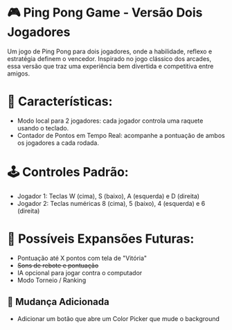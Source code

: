 # 🎮 Ping Pong Game - Versão Dois Jogadores
Um jogo de Ping Pong para dois jogadores, onde a habilidade, reflexo e estratégia definem o vencedor. Inspirado no jogo clássico dos arcades, essa versão que traz uma experiência bem divertida e competitiva entre amigos.

# 🧠 Características:
* Modo local para 2 jogadores: cada jogador controla uma raquete usando o teclado.
* Contador de Pontos em Tempo Real: acompanhe a pontuação de ambos os jogadores a cada rodada.
# 🕹️ Controles Padrão:
* Jogador 1: Teclas W (cima), S (baixo), A (esquerda) e D (direita) 
* Jogador 2: Teclas numéricas 8 (cima), 5 (baixo), 4 (esquerda) e 6 (direita) 
# 🔧 Possíveis Expansões Futuras:
* Pontuação até X pontos com tela de "Vitória"
* ~~Sons de rebote e pontuação~~
* IA opcional para jogar contra o computador
* Modo Torneio / Ranking
## 🔄 Mudança Adicionada
* Adicionar um botão que abre um Color Picker que mude o background
